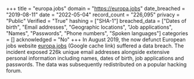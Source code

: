 +++
title = "europa.jobs"
domain = "https://europa.jobs"
date_breached = "2019-08-11"
date = "2022-05-04"
record_count = "226,095"
privacy = "Public"
Verified = "True"
hashing = ["SHA-1"]
breached_data = ["Dates of birth", "Email addresses", "Geographic locations", "Job applications", "Names", "Passwords", "Phone numbers", "Spoken languages"]
categories = []
acknowledged = "No"
+++
In August 2019, the now defunct European jobs website <a href="https://webcache.googleusercontent.com/search?q=cache:Qk_zaGEqx70J:https://en.europa.jobs/+&cd=1&hl=en&ct=clnk&gl=au" target="_blank" rel="noopener">europa.jobs</a> (Google cache link) suffered a data breach. The incident exposed 226k unique email addresses alongside extensive personal information including names, dates of birth, job applications and passwords. The data was subsequently redistributed on a popular hacking forum.
